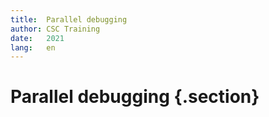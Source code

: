 ```yaml
---
title:  Parallel debugging
author: CSC Training
date:   2021
lang:   en
---
```


# Parallel debugging {.section}

